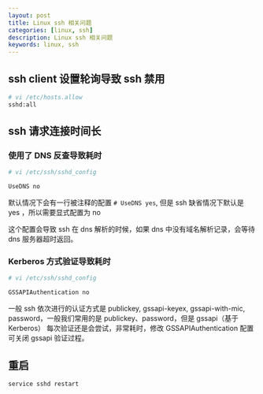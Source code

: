 ```yaml
---
layout: post
title: Linux ssh 相关问题
categories: [linux, ssh]
description: Linux ssh 相关问题
keywords: linux, ssh
---
```


## ssh client 设置轮询导致 ssh 禁用
``` sh
# vi /etc/hosts.allow
sshd:all
```

## ssh 请求连接时间长
### 使用了 DNS 反查导致耗时
``` sh
# vi /etc/ssh/sshd_config

UseDNS no
```

默认情况下会有一行被注释的配置 `# UseDNS yes`, 但是 ssh 缺省情况下默认是 yes ，所以需要显式配置为 no

这个配置会导致 ssh 在 dns 解析的时候，如果 dns 中没有域名解析记录，会等待 dns 服务器超时返回。

### Kerberos 方式验证导致耗时
``` sh
# vi /etc/ssh/sshd_config

GSSAPIAuthentication no
```

一般 ssh 依次进行的认证方式是 publickey, gssapi-keyex, gssapi-with-mic, password，一般我们常用的是 publickey、password，但是 gssapi（基于 Kerberos） 每次验证还是会尝试，非常耗时，修改 GSSAPIAuthentication 配置可关闭 gssapi 验证过程。

## 重启
`service sshd restart`